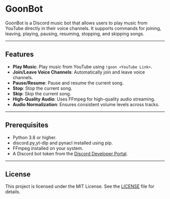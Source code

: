 # GoonBot

GoonBot is a Discord music bot that allows users to play music from YouTube directly in their voice channels. It supports commands for joining, leaving, playing, pausing, resuming, stopping, and skipping songs.

---

## Features

- **Play Music**: Play music from YouTube using `!goon <YouTube Link>`.
- **Join/Leave Voice Channels**: Automatically join and leave voice channels.
- **Pause/Resume**: Pause and resume the current song.
- **Stop**: Stop the current song.
- **Skip**: Skip the current song.
- **High-Quality Audio**: Uses FFmpeg for high-quality audio streaming.
- **Audio Normalization**: Ensures consistent volume levels across tracks.

---

## Prerequisites

- Python 3.8 or higher.
- discord.py,yt-dlp and pynacl installed using pip.
- FFmpeg installed on your system.
- A Discord bot token from the [Discord Developer Portal](https://discord.com/developers/applications).

---

## License
This project is licensed under the MIT License. See the [LICENSE](https://github.com/Thinnish5/goonbot/blob/main/LICENSE) file for details.
